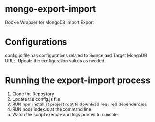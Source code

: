 # mongo-export-import
Dookie Wrapper for MongoDB Import Export

# Configurations
config.js file has configurations related to Source and Target MongoDB URLs.
Update the configuration values as needed.

# Running the export-import process
1. Clone the Repository
2. Update the config.js file
3. RUN npm install at project root to download required dependencies
4. RUN node index.js at the command line
5. Watch the script execute and logs printed to console
